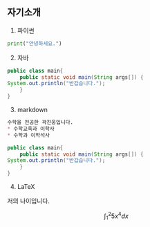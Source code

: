 ## 자기소개
1. 파이썬
```python
print("안녕하세요.")
```

2. 자바
```java
public class main{
    public static void main(String args[]) {
System.out.println("반갑습니다.");
    }
}
```

3. markdown
```markdown
수학을 전공한 곽진웅입니다.
* 수학교육과 이학사
* 수학과 이학석사
```

```java
public class main{
    public static void main(String args[]) {
System.out.println("반갑습니다.");
    }
}
```
4. LaTeX
   
저의 나이입니다.
```math
\int_1^2 5x^4 dx
```